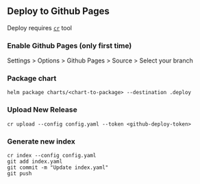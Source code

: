 ## Deploy to Github Pages

Deploy requires [`cr`](https://github.com/helm/chart-releaser) tool

### Enable Github Pages (only first time)

Settings > Options > Github Pages > Source > Select your branch

### Package chart

```
helm package charts/<chart-to-package> --destination .deploy
```

### Upload New Release

```
cr upload --config config.yaml --token <github-deploy-token>
```

### Generate new index
```
cr index --config config.yaml
git add index.yaml
git commit -m "Update index.yaml"
git push
```
